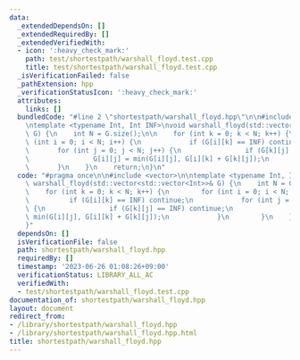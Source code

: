 ```yaml
---
data:
  _extendedDependsOn: []
  _extendedRequiredBy: []
  _extendedVerifiedWith:
  - icon: ':heavy_check_mark:'
    path: test/shortestpath/warshall_floyd.test.cpp
    title: test/shortestpath/warshall_floyd.test.cpp
  _isVerificationFailed: false
  _pathExtension: hpp
  _verificationStatusIcon: ':heavy_check_mark:'
  attributes:
    links: []
  bundledCode: "#line 2 \"shortestpath/warshall_floyd.hpp\"\n\n#include <vector>\n\
    \ntemplate <typename Int, Int INF>\nvoid warshall_floyd(std::vector<std::vector<Int>>&\
    \ G) {\n    int N = G.size();\n\n    for (int k = 0; k < N; k++) {\n        for\
    \ (int i = 0; i < N; i++) {\n            if (G[i][k] == INF) continue;\n     \
    \       for (int j = 0; j < N; j++) {\n                if (G[k][j] == INF) continue;\n\
    \                G[i][j] = min(G[i][j], G[i][k] + G[k][j]);\n            }\n \
    \       }\n    }\n    return;\n}\n"
  code: "#pragma once\n\n#include <vector>\n\ntemplate <typename Int, Int INF>\nvoid\
    \ warshall_floyd(std::vector<std::vector<Int>>& G) {\n    int N = G.size();\n\n\
    \    for (int k = 0; k < N; k++) {\n        for (int i = 0; i < N; i++) {\n  \
    \          if (G[i][k] == INF) continue;\n            for (int j = 0; j < N; j++)\
    \ {\n                if (G[k][j] == INF) continue;\n                G[i][j] =\
    \ min(G[i][j], G[i][k] + G[k][j]);\n            }\n        }\n    }\n    return;\n\
    }"
  dependsOn: []
  isVerificationFile: false
  path: shortestpath/warshall_floyd.hpp
  requiredBy: []
  timestamp: '2023-06-26 01:08:26+09:00'
  verificationStatus: LIBRARY_ALL_AC
  verifiedWith:
  - test/shortestpath/warshall_floyd.test.cpp
documentation_of: shortestpath/warshall_floyd.hpp
layout: document
redirect_from:
- /library/shortestpath/warshall_floyd.hpp
- /library/shortestpath/warshall_floyd.hpp.html
title: shortestpath/warshall_floyd.hpp
---
```

